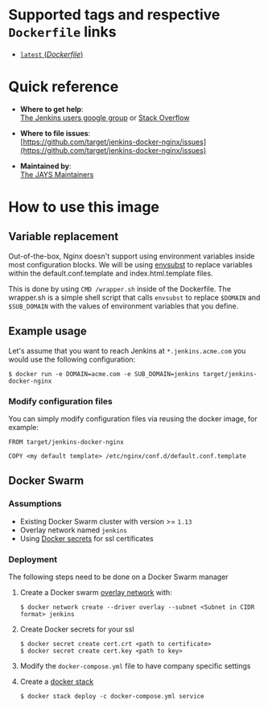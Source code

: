# Supported tags and respective `Dockerfile` links

-	[`latest` (*Dockerfile*)](https://github.com/target/jenkins-docker-nginx/blob/master/Dockerfile)

# Quick reference

-	**Where to get help**:  
  [The Jenkins users google group](https://groups.google.com/forum/?nomobile=true#!forum/jenkinsci-users) or [Stack Overflow](https://stackoverflow.com/search?tab=newest&q=jenkins)

-	**Where to file issues**:  
  [https://github.com/target/jenkins-docker-nginx/issues](https://github.com/target/jenkins-docker-nginx/issues)

-	**Maintained by**:  
  [The JAYS Maintainers](https://github.com/target/jenkins-docker-nginx/blob/master/MAINTAINERS)

# How to use this image

## Variable replacement
Out-of-the-box, Nginx doesn't support using environment variables inside most configuration blocks. We will be using [envsubst](http://www.tutorialspoint.com/unix_commands/envsubst.htm) to replace variables within the default.conf.template and index.html.template files.

This is done by using `CMD /wrapper.sh` inside of the Dockerfile. The wrapper.sh is a simple shell script that calls `envsubst` to replace `$DOMAIN` and `$SUB_DOMAIN` with the values of environment variables that you define.

## Example usage
Let's assume that you want to reach Jenkins at `*.jenkins.acme.com` you would use the following configuration:

```console
$ docker run -e DOMAIN=acme.com -e SUB_DOMAIN=jenkins target/jenkins-docker-nginx
```

### Modify configuration files
You can simply modify configuration files via reusing the docker image, for example:

```docker
FROM target/jenkins-docker-nginx

COPY <my default template> /etc/nginx/conf.d/default.conf.template
```

## Docker Swarm

### Assumptions
* Existing Docker Swarm cluster with version >= `1.13`
* Overlay network named `jenkins`
* Using [Docker secrets](https://docs.docker.com/engine/swarm/secrets/) for ssl certificates

### Deployment
The following steps need to be done on a Docker Swarm manager

1. Create a Docker swarm [overlay network](https://docs.docker.com/engine/reference/commandline/network_create/#options) with:

    ```console
    $ docker network create --driver overlay --subnet <Subnet in CIDR format> jenkins
    ```

1. Create Docker secrets for your ssl

    ```console
    $ docker secret create cert.crt <path to certificate>
    $ docker secret create cert.key <path to key>
    ```

1. Modify the `docker-compose.yml` file to have company specific settings

1. Create a [docker stack](https://docs.docker.com/engine/reference/commandline/stack_deploy/)

    ```console
    $ docker stack deploy -c docker-compose.yml service
    ```
